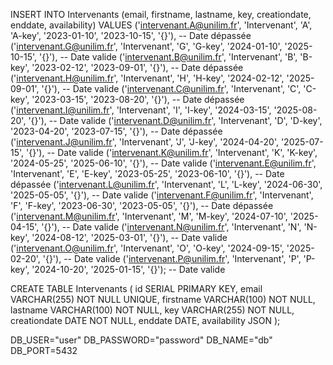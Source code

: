 INSERT INTO Intervenants (email, firstname, lastname, key, creationdate, enddate, availability) 
VALUES
    ('intervenant.A@unilim.fr', 'Intervenant', 'A', 'A-key', '2023-01-10', '2023-10-15', '{}'), -- Date dépassée
    ('intervenant.G@unilim.fr', 'Intervenant', 'G', 'G-key', '2024-01-10', '2025-10-15', '{}'), -- Date valide
    ('intervenant.B@unilim.fr', 'Intervenant', 'B', 'B-key', '2023-02-12', '2023-09-01', '{}'), -- Date dépassée
    ('intervenant.H@unilim.fr', 'Intervenant', 'H', 'H-key', '2024-02-12', '2025-09-01', '{}'), -- Date valide
    ('intervenant.C@unilim.fr', 'Intervenant', 'C', 'C-key', '2023-03-15', '2023-08-20', '{}'), -- Date dépassée
    ('intervenant.I@unilim.fr', 'Intervenant', 'I', 'I-key', '2024-03-15', '2025-08-20', '{}'), -- Date valide
    ('intervenant.D@unilim.fr', 'Intervenant', 'D', 'D-key', '2023-04-20', '2023-07-15', '{}'), -- Date dépassée
    ('intervenant.J@unilim.fr', 'Intervenant', 'J', 'J-key', '2024-04-20', '2025-07-15', '{}'), -- Date valide
    ('intervenant.K@unilim.fr', 'Intervenant', 'K', 'K-key', '2024-05-25', '2025-06-10', '{}'), -- Date valide
    ('intervenant.E@unilim.fr', 'Intervenant', 'E', 'E-key', '2023-05-25', '2023-06-10', '{}'), -- Date dépassée
    ('intervenant.L@unilim.fr', 'Intervenant', 'L', 'L-key', '2024-06-30', '2025-05-05', '{}'), -- Date valide
    ('intervenant.F@unilim.fr', 'Intervenant', 'F', 'F-key', '2023-06-30', '2023-05-05', '{}'), -- Date dépassée
    ('intervenant.M@unilim.fr', 'Intervenant', 'M', 'M-key', '2024-07-10', '2025-04-15', '{}'), -- Date valide
    ('intervenant.N@unilim.fr', 'Intervenant', 'N', 'N-key', '2024-08-12', '2025-03-01', '{}'), -- Date valide
    ('intervenant.O@unilim.fr', 'Intervenant', 'O', 'O-key', '2024-09-15', '2025-02-20', '{}'), -- Date valide
    ('intervenant.P@unilim.fr', 'Intervenant', 'P', 'P-key', '2024-10-20', '2025-01-15', '{}'); -- Date valide


CREATE TABLE Intervenants (
    id SERIAL PRIMARY KEY,
    email VARCHAR(255) NOT NULL UNIQUE,
    firstname VARCHAR(100) NOT NULL,
    lastname VARCHAR(100) NOT NULL,
    key VARCHAR(255) NOT NULL,
    creationdate DATE NOT NULL,
    enddate DATE,
    availability JSON
);

DB_USER="user"
DB_PASSWORD="password"
DB_NAME="db"
DB_PORT=5432
